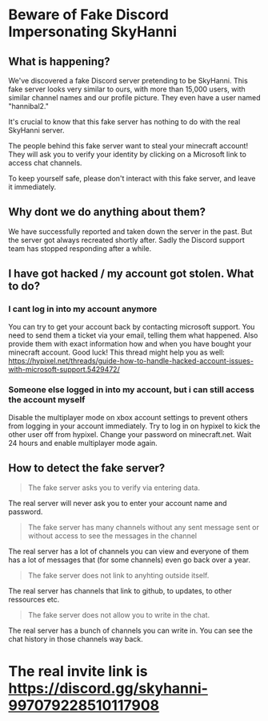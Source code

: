 # Beware of Fake Discord Impersonating SkyHanni


## What is happening?

We've discovered a fake Discord server pretending to be SkyHanni.
This fake server looks very similar to ours, with more than 15,000 users, with similar channel names and our profile picture.
They even have a user named "hannibal2."

It's crucial to know that this fake server has nothing to do with the real SkyHanni server.

The people behind this fake server want to steal your minecraft account!
They will ask you to verify your identity by clicking on a Microsoft link to access chat channels.

To keep yourself safe, please don't interact with this fake server, and leave it immediately.

## Why dont we do anything about them?

We have successfully reported and taken down the server in the past.
But the server got always recreated shortly after.
Sadly the Discord support team has stopped responding after a while.

## I have got hacked / my account got stolen. What to do?

### I cant log in into my account anymore

You can try to get your account back by contacting microsoft support.
You need to send them a ticket via your email, telling them what happened.
Also provide them with exact information how and when you have bought your minecraft account.
Good luck!
This thread might help you as well: https://hypixel.net/threads/guide-how-to-handle-hacked-account-issues-with-microsoft-support.5429472/

### Someone else logged in into my account, but i can still access the account myself

Disable the multiplayer mode on xbox account settings to prevent others from logging in your account immediately.
Try to log in on hypixel to kick the other user off from hypixel.
Change your password on minecraft.net.
Wait 24 hours and enable multiplayer mode again.

## How to detect the fake server?

> The fake server asks you to verify via entering data.

The real server will never ask you to enter your account name and password.

> The fake server has many channels without any sent message sent or without access to see the messages in the channel

The real server has a lot of channels you can view and everyone of them has a lot of messages that (for some channels) even go back over a year.

> The fake server does not link to anyhting outside itself.

The real server has channels that link to github, to updates, to other ressources etc.

> The fake server does not allow you to write in the chat.

The real server has a bunch of channels you can write in. You can see the chat history in those channels way back.

# The real invite link is https://discord.gg/skyhanni-997079228510117908
